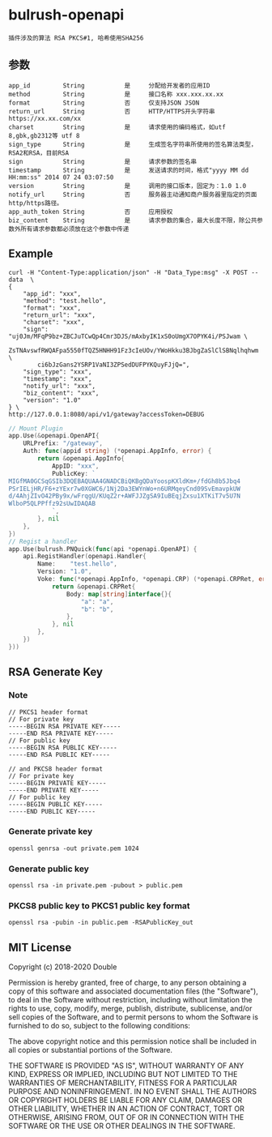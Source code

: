 # bulrush-openapi
    插件涉及的算法 RSA PKCS#1, 哈希使用SHA256
## 参数
    app_id         String           是     分配给开发者的应用ID
    method         String           是     接口名称 xxx.xxx.xx.xx
    format         String           否     仅支持JSON JSON
    return_url     String           否     HTTP/HTTPS开头字符串 https://xx.xx.com/xx
    charset        String           是     请求使用的编码格式，如utf 8,gbk,gb2312等 utf 8
    sign_type      String           是     生成签名字符串所使用的签名算法类型，RSA2和RSA，目前RSA
    sign           String           是     请求参数的签名串
    timestamp      String           是     发送请求的时间，格式"yyyy MM dd HH:mm:ss" 2014 07 24 03:07:50
    version        String           是     调用的接口版本，固定为：1.0 1.0
    notify_url     String           否     服务器主动通知商户服务器里指定的页面http/https路径。
    app_auth_token String           否     应用授权
    biz_content    String           是     请求参数的集合，最大长度不限，除公共参数外所有请求参数都必须放在这个参数中传递
## Example
```shell
curl -H "Content-Type:application/json" -H "Data_Type:msg" -X POST --data  \
{
	"app_id": "xxx",
	"method": "test.hello",
	"format": "xxx",
	"return_url": "xxx",
	"charset": "xxx",
	"sign": "uj0Jm/MFqP9bz+ZBCJuTCwQp4Cmr3DJS/mAxbyIK1xS0oUmgX7OPYK4i/PSJwam \
        ZsTNAvswfRWQAFpa5550fTQZ5HNHH91Fz3cIeUOv/YWoHkku3BJbgZaSlClSBNqlhqhwm \
        ci6bJzGans2YSRP1VaNI3ZPSedDUFPYKQuyFJjQ=",
	"sign_type": "xxx",
	"timestamp": "xxx",
	"notify_url": "xxx",
	"biz_content": "xxx",
	"version": "1.0"
} \
http://127.0.0.1:8080/api/v1/gateway?accessToken=DEBUG
```

```go
// Mount Plugin
app.Use(&openapi.OpenAPI{
    URLPrefix: "/gateway",
	Auth: func(appid string) (*openapi.AppInfo, error) {
		return &openapi.AppInfo{
			AppID: "xxx",
			PublicKey: `
MIGfMA0GCSqGSIb3DQEBAQUAA4GNADCBiQKBgQDaYoospKXldKm+/fdGh8b5Jbq4
PSrIELjHR/F6+zYExr7w0XGWC6/1Nj2Da3EWYnWo+n6URMqeyCnd09SvEmavpkUW
d/4AhjZIvO42PBy9x/wFrqgU/KUqZ2r+AWFJJZgSA9IuBEqjZxsu1XTKiT7v5U7N
WlboP5QLPPffz92sUwIDAQAB
			`,
		}, nil
	},
})
// Regist a handler
app.Use(bulrush.PNQuick(func(api *openapi.OpenAPI) {
    api.RegistHandler(openapi.Handler{
        Name:    "test.hello",
        Version: "1.0",
        Voke: func(*openapi.AppInfo, *openapi.CRP) (*openapi.CRPRet, error) {
            return &openapi.CRPRet{
                Body: map[string]interface{}{
                    "a": "a",
                    "b": "b",
                },
            }, nil
        },
    })
}))
```

## RSA Generate Key
### Note
    // PKCS1 header format
    // For private key
    -----BEGIN RSA PRIVATE KEY-----
    -----END RSA PRIVATE KEY-----
    // For public key
    -----BEGIN RSA PUBLIC KEY-----
    -----END RSA PUBLIC KEY-----

    // and PKCS8 header format
    // For private key
    -----BEGIN PRIVATE KEY-----
    -----END PRIVATE KEY-----
    // For public key 
    -----BEGIN PUBLIC KEY-----
    -----END PUBLIC KEY-----

### Generate private key
```shell
openssl genrsa -out private.pem 1024
```
### Generate public key
```shell
openssl rsa -in private.pem -pubout > public.pem
```
### PKCS8 public key to PKCS1 public key format
```shell
openssl rsa -pubin -in public.pem -RSAPublicKey_out
```


## MIT License

Copyright (c) 2018-2020 Double

Permission is hereby granted, free of charge, to any person obtaining a copy
of this software and associated documentation files (the "Software"), to deal
in the Software without restriction, including without limitation the rights
to use, copy, modify, merge, publish, distribute, sublicense, and/or sell
copies of the Software, and to permit persons to whom the Software is
furnished to do so, subject to the following conditions:

The above copyright notice and this permission notice shall be included in all
copies or substantial portions of the Software.

THE SOFTWARE IS PROVIDED "AS IS", WITHOUT WARRANTY OF ANY KIND, EXPRESS OR
IMPLIED, INCLUDING BUT NOT LIMITED TO THE WARRANTIES OF MERCHANTABILITY,
FITNESS FOR A PARTICULAR PURPOSE AND NONINFRINGEMENT. IN NO EVENT SHALL THE
AUTHORS OR COPYRIGHT HOLDERS BE LIABLE FOR ANY CLAIM, DAMAGES OR OTHER
LIABILITY, WHETHER IN AN ACTION OF CONTRACT, TORT OR OTHERWISE, ARISING FROM,
OUT OF OR IN CONNECTION WITH THE SOFTWARE OR THE USE OR OTHER DEALINGS IN THE
SOFTWARE.